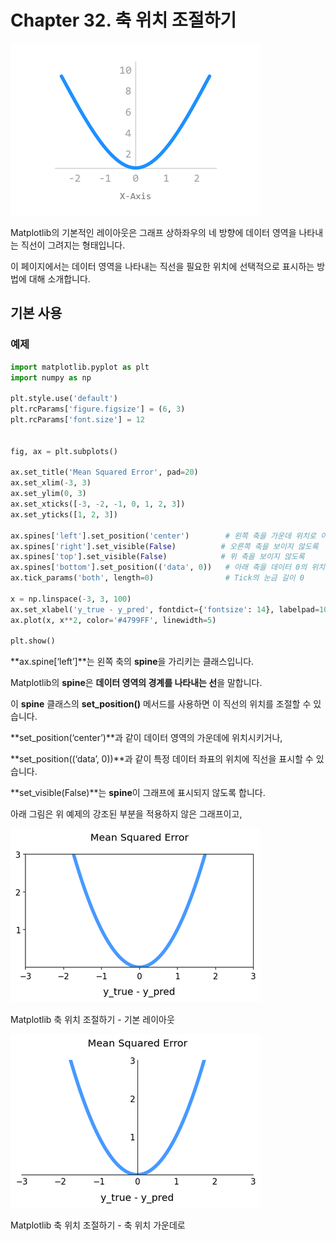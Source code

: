 # Chapter 32. 축 위치 조절하기

![32-1](image/32/32-1.png)

Matplotlib의 기본적인 레이아웃은 그래프 상하좌우의 네 방향에 데이터 영역을 나타내는 직선이 그려지는 형태입니다.

이 페이지에서는 데이터 영역을 나타내는 직선을 필요한 위치에 선택적으로 표시하는 방법에 대해 소개합니다.



## 기본 사용

### 예제

```python
import matplotlib.pyplot as plt
import numpy as np

plt.style.use('default')
plt.rcParams['figure.figsize'] = (6, 3)
plt.rcParams['font.size'] = 12


fig, ax = plt.subplots()

ax.set_title('Mean Squared Error', pad=20)
ax.set_xlim(-3, 3)
ax.set_ylim(0, 3)
ax.set_xticks([-3, -2, -1, 0, 1, 2, 3])
ax.set_yticks([1, 2, 3])

ax.spines['left'].set_position('center')        # 왼쪽 축을 가운데 위치로 이동
ax.spines['right'].set_visible(False)          # 오른쪽 축을 보이지 않도록
ax.spines['top'].set_visible(False)            # 위 축을 보이지 않도록
ax.spines['bottom'].set_position(('data', 0))   # 아래 축을 데이터 0의 위치로 이동
ax.tick_params('both', length=0)                # Tick의 눈금 길이 0

x = np.linspace(-3, 3, 100)
ax.set_xlabel('y_true - y_pred', fontdict={'fontsize': 14}, labelpad=10)
ax.plot(x, x**2, color='#4799FF', linewidth=5)

plt.show()
```

**ax.spine[‘left’]**는 왼쪽 축의 **spine**을 가리키는 클래스입니다.

Matplotlib의 **spine**은 **데이터 영역의 경계를 나타내는 선**을 말합니다.

이 **spine** 클래스의 **set_position()** 메서드를 사용하면 이 직선의 위치를 조절할 수 있습니다.

**set_position(‘center’)**과 같이 데이터 영역의 가운데에 위치시키거나,

**set_position((‘data’, 0))**과 같이 특정 데이터 좌표의 위치에 직선을 표시할 수 있습니다.

**set_visible(False)**는 **spine**이 그래프에 표시되지 않도록 합니다.

아래 그림은 위 예제의 강조된 부분을 적용하지 않은 그래프이고,

![32-2](image/32/32-2.png)

Matplotlib 축 위치 조절하기 - 기본 레이아웃

![32-3](image/32/32-3.png)

Matplotlib 축 위치 조절하기 - 축 위치 가운데로 